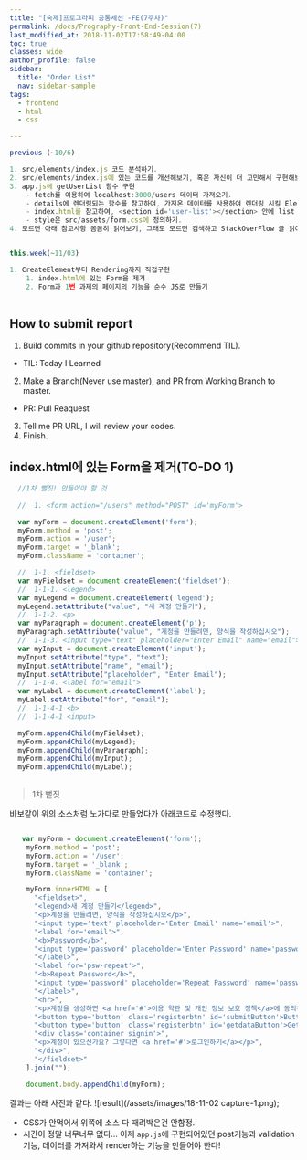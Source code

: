 ```yaml
---
title: "[숙제]프로그라피 공통세션 -FE(7주차)"
permalink: /docs/Prography-Front-End-Session(7)
last_modified_at: 2018-11-02T17:58:49-04:00
toc: true
classes: wide
author_profile: false
sidebar:
  title: "Order List"
  nav: sidebar-sample
tags:
  - frontend
  - html
  - css

---
```


```javascript
previous (~10/6)

1. src/elements/index.js 코드 분석하기.
2. src/elements/index.js에 있는 코드를 개선해보기, 혹은 자신이 더 고민해서 구현해보기.
3. app.js에 getUserList 함수 구현
    - fetch를 이용하여 localhost:3000/users 데이터 가져오기.
    - details에 렌더링되는 함수를 참고하여, 가져온 데이터를 사용하여 렌더링 시킬 Elements 구현하기.
    - index.html를 참고하여, <section id='user-list'></section> 안에 list 렌더링 하기.
    - style은 src/assets/form.css에 정의하기.
4. 모르면 아래 참고사항 꼼꼼히 읽어보기, 그래도 모르면 검색하고 StackOverFlow 글 읽어보기, 또 모르면 검색/정리해서 질문하기.


this.week(~11/03)

1. CreateElement부터 Rendering까지 직접구현
    1. index.html에 있는 Form을 제거
    2. Form과 1번 과제의 페이지의 기능을 순수 JS로 만들기
     

```




## How to submit report

1. Build commits in your github repository(Recommend TIL).
 - TIL: Today I Learned
2. Make a Branch(Never use master), and PR from Working Branch to master.
 - PR: Pull Reaquest
3. Tell me PR URL, I will review your codes.
4. Finish.



## index.html에 있는 Form을 제거(TO-DO 1)


```javascript
  //1차 뻘짓! 만들어야 할 것 
      
  //  1. <form action="/users" method="POST" id='myForm'>

  var myForm = document.createElement('form');
  myForm.method = 'post';
  myForm.action = '/user';
  myForm.target = '_blank';
  myForm.className = 'container';

  //  1-1. <fieldset>
  var myFieldset = document.createElement('fieldset');
  //  1-1-1. <legend> 
  var myLegend = document.createElement('legend');
  myLegend.setAttribute("value", "새 계정 만들기");
  //  1-1-2. <p>
  var myParagraph = document.createElement('p');
  myParagraph.setAttribute("value", "계정을 만들려면, 양식을 작성하십시오");
  //  1-1-3. <input type="text" placeholder="Enter Email" name="email">
  var myInput = document.createElement('input');
  myInput.setAttribute("type", "text");
  myInput.setAttribute("name", "email");    
  myInput.setAttribute("placeholder", "Enter Email");
  //  1-1-4. <label for="email">
  var myLabel = document.createElement('label');
  myLabel.setAttribute("for", "email");
  //  1-1-4-1 <b>
  //  1-1-4-1 <input>

  myForm.appendChild(myFieldset);
  myForm.appendChild(myLegend);
  myForm.appendChild(myParagraph);
  myForm.appendChild(myInput);
  myForm.appendChild(myLabel);    
    
```

> 1차 뻘짓

바보같이 위의 소스처럼 노가다로 만들었다가 아래코드로 수정했다.

```javascript

   var myForm = document.createElement('form');
    myForm.method = 'post';
    myForm.action = '/user';
    myForm.target = '_blank';
    myForm.className = 'container';

    myForm.innerHTML = [
      "<fieldset>",
      "<legend>새 계정 만들기</legend>",
      "<p>계정을 만들려면, 양식을 작성하십시오</p>",
      "<input type='text' placeholder='Enter Email' name='email'>",
      "<label for='email'>",
      "<b>Password</b>",
      "<input type='password' placeholder='Enter Password' name='password'>",
      "</label>",
      "<label for='psw-repeat'>",
      "<b>Repeat Password</b>",
      "<input type='password' placeholder='Repeat Password' name='password-repeat'>",
      "</label>",
      "<hr>",
      "<p>계정을 생성하면 <a href='#'>이용 약관 및 개인 정보 보호 정책</a>에 동의하게됩니다.</p>",
      "<button type='button' class='registerbtn' id='submitButton'>Button</button>",
      "<button type='button' class='registerbtn' id='getdataButton'>GetData</button>",
      "<div class='container signin'>",
      "<p>계정이 있으신가요? 그렇다면 <a href='#'>로그인하기</a></p>",
      "</div>",
      "</fieldset>"
    ].join("");

    document.body.appendChild(myForm);
```

결과는 아래 사진과 같다.
![result](/assets/images/18-11-02 capture-1.png);


+ CSS가 안먹어서 위쪽에 소스 다 때려박은건 안함정..
+ 시간이 정말 너무너무 없다... 이제 `app.js`에 구현되어있던 post기능과 validation기능, 데이터를 가져와서 render하는 기능을 만들어야 한다!
